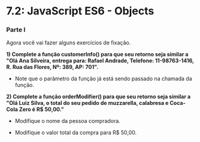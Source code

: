 # 7.2: JavaScript ES6 - Objects

### Parte I

Agora você vai fazer alguns exercícios de fixação.

**1) Complete a função customerInfo() para que seu retorno seja similar a "Olá Ana Silveira, entrega para: Rafael Andrade, Telefone: 11-98763-1416, R. Rua das Flores, Nº: 389, AP: 701".**

- Note que o parâmetro da função já está sendo passado na chamada da função.

**2) Complete a função orderModifier() para que seu retorno seja similar a "Olá Luiz Silva, o total do seu pedido de muzzarella, calabresa e Coca-Cola Zero é R$ 50,00."**

- Modifique o nome da pessoa compradora.

- Modifique o valor total da compra para R$ 50,00.

